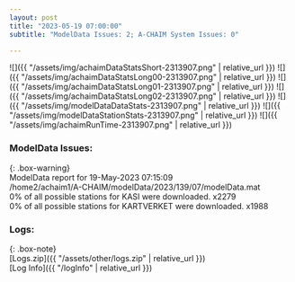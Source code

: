 ```yaml
---
layout: post
title: "2023-05-19 07:00:00"
subtitle: "ModelData Issues: 2; A-CHAIM System Issues: 0"

---
```


![]({{ "/assets/img/achaimDataStatsShort-2313907.png" | relative_url }})
![]({{ "/assets/img/achaimDataStatsLong00-2313907.png" | relative_url }})
![]({{ "/assets/img/achaimDataStatsLong01-2313907.png" | relative_url }})
![]({{ "/assets/img/achaimDataStatsLong02-2313907.png" | relative_url }})
![]({{ "/assets/img/modelDataDataStats-2313907.png" | relative_url }})
![]({{ "/assets/img/modelDataStationStats-2313907.png" | relative_url }})
![]({{ "/assets/img/achaimRunTime-2313907.png" | relative_url }})


### ModelData Issues:  
  
{: .box-warning}  
 ModelData report for 19-May-2023 07:15:09   
 /home2/achaim1/A-CHAIM/modelData/2023/139/07/modelData.mat   
 0% of all possible stations for KASI were downloaded. x2279   
 0% of all possible stations for KARTVERKET were downloaded. x1988   
  


### Logs:  
  
{: .box-note}  
[Logs.zip]({{ "/assets/other/logs.zip" | relative_url }})  
[Log Info]({{ "/logInfo" | relative_url }})  
